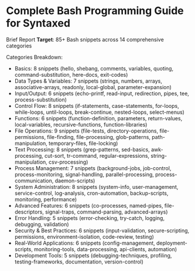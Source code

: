 # Complete Bash Programming Guide for Syntaxed

Brief Report
**Target**: 85+ Bash snippets across 14 comprehensive categories


Categories Breakdown:

- Basics: 8 snippets (hello, shebang, comments, variables, quoting, command-substitution, here-docs, exit-codes)
- Data Types & Variables: 7 snippets (strings, numbers, arrays, associative-arrays, readonly, local-global, parameter-expansion)
- Input/Output: 6 snippets (echo-printf, read-input, redirection, pipes, tee, process-substitution)
- Control Flow: 8 snippets (if-statements, case-statements, for-loops, while-loops, until-loops, break-continue, nested-loops, select-menus)
- Functions: 6 snippets (function-definition, parameters, return-values, local-variables, recursive-functions, function-libraries)
- File Operations: 9 snippets (file-tests, directory-operations, file-permissions, file-finding, file-processing, glob-patterns, path-manipulation, temporary-files, file-locking)
- Text Processing: 8 snippets (grep-patterns, sed-basics, awk-processing, cut-sort, tr-command, regular-expressions, string-manipulation, csv-processing)
- Process Management: 7 snippets (background-jobs, job-control, process-monitoring, signal-handling, parallel-processing, process-communication, daemon-scripts)
- System Administration: 8 snippets (system-info, user-management, service-control, log-analysis, cron-automation, backup-scripts, monitoring, performance)
- Advanced Features: 6 snippets (co-processes, named-pipes, file-descriptors, signal-traps, command-parsing, advanced-arrays)
- Error Handling: 5 snippets (error-checking, try-catch, logging, debugging, validation)
- Security & Best Practices: 6 snippets (input-validation, secure-scripting, permissions, environment-isolation, code-review, testing)
- Real-World Applications: 6 snippets (config-management, deployment-scripts, monitoring-tools, data-processing, api-clients, automation)
- Development Tools: 5 snippets (debugging-techniques, profiling, testing-frameworks, documentation, version-control)